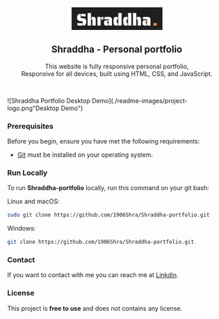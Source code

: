 <div align="center">
  



  <br />
  <br />
  
  <img src="./readme-images/project-logo.png" />

  <h2 align="center">Shraddha - Personal portfolio</h2>

  This website is fully responsive personal portfolio, <br />Responsive for all devices, built using HTML, CSS, and JavaScript.

  

</div>

<br />


![Shraddha Portfolio Desktop Demo](./readme-images/project-logo.png"Desktop Demo")

### Prerequisites

Before you begin, ensure you have met the following requirements:

* [Git](https://git-scm.com/downloads "Download Git") must be installed on your operating system.

### Run Locally

To run **Shraddha-portfolio** locally, run this command on your git bash:

Linux and macOS:

```bash
sudo git clone https://github.com/1906Shra/Shraddha-portfolio.git
```

Windows:

```bash
git clone https://github.com/1906Shra/Shraddha-portfolio.git
```

### Contact

If you want to contact with me you can reach me at [Linkdin](https://www.linkedin.com/in/shraddha-tripathi-8017a4246?utm_source=share&utm_campaign=share_via&utm_content=profile&utm_medium=android_app).

### License

This project is **free to use** and does not contains any license.
